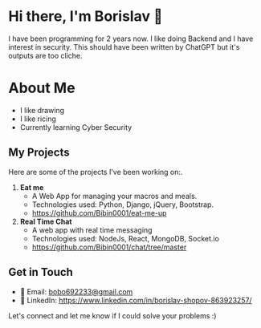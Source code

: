 # Hi there, I'm Borislav 👋
I have been programming for 2 years now. I like doing Backend and I have interest in security. This should have been written by ChatGPT but it's outputs are too cliche. 

# About Me

- I like drawing
- I like ricing 
- Currently learning Cyber Security
  
## My Projects

Here are some of the projects I've been working on:.
1. **Eat me**
   - A Web App for managing your macros and meals.
   - Technologies used: Python, Django, jQuery, Bootstrap.
   - https://github.com/Bibin0001/eat-me-up
2. **Real Time Chat**
   - A web app with real time messaging
   - Technologies used: NodeJs, React, MongoDB, Socket.io
   - https://github.com/Bibin0001/chat/tree/master

## Get in Touch

- 📧 Email: bobo692233@gmail.com
- 💼 LinkedIn: https://www.linkedin.com/in/borislav-shopov-863923257/

Let's connect and let me know if I could solve your problems :)
